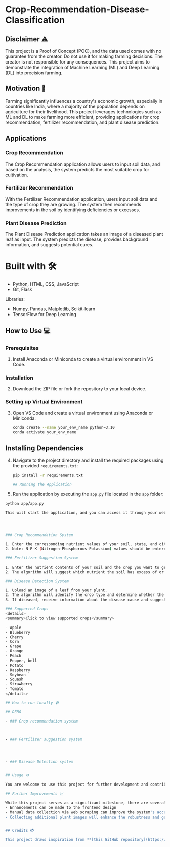 # Crop-Recommendation-Disease-Classification

## Disclaimer ⚠️
This project is a Proof of Concept (POC), and the data used comes with no guarantee from the creator. Do not use it for making farming decisions. The creator is not responsible for any consequences. This project aims to demonstrate the integration of Machine Learning (ML) and Deep Learning (DL) into precision farming.

## Motivation 💪
Farming significantly influences a country's economic growth, especially in countries like India, where a majority of the population depends on agriculture for their livelihood. This project leverages technologies such as ML and DL to make farming more efficient, providing applications for crop recommendation, fertilizer recommendation, and plant disease prediction.

## Applications

### Crop Recommendation
The Crop Recommendation application allows users to input soil data, and based on the analysis, the system predicts the most suitable crop for cultivation.

### Fertilizer Recommendation
With the Fertilizer Recommendation application, users input soil data and the type of crop they are growing. The system then recommends improvements in the soil by identifying deficiencies or excesses.

### Plant Disease Prediction
The Plant Disease Prediction application takes an image of a diseased plant leaf as input. The system predicts the disease, provides background information, and suggests potential cures.

# Built with 🛠️

- Python, HTML, CSS, JavaScript
- Git, Flask

Libraries:
- Numpy, Pandas, Matplotlib, Scikit-learn
- TensorFlow for Deep Learning

## How to Use 💻

### Prerequisites
1. Install Anaconda or Miniconda to create a virtual environment in VS Code.

### Installation
2. Download the ZIP file or fork the repository to your local device.

### Setting up Virtual Environment
3. Open VS Code and create a virtual environment using Anaconda or Miniconda:

   ```bash
   conda create --name your_env_name python=3.10
   conda activate your_env_name

## Installing Dependencies

4. Navigate to the project directory and install the required packages using the provided `requirements.txt`:

   ```bash
   pip install -r requirements.txt

   ## Running the Application

5. Run the application by executing the `app.py` file located in the `app` folder:

  ```bash
  python app/app.py

This will start the application, and you can access it through your web browser.




### Crop Recommendation System

1. Enter the corresponding nutrient values of your soil, state, and city.
2. Note: N-P-K (Nitrogen-Phosphorous-Potassium) values should be entered as a ratio. [Learn more](https://www.gardeningknowhow.com/garden-how-to/soil-fertilizers/fertilizer-numbers-npk.htm).

### Fertilizer Suggestion System

1. Enter the nutrient contents of your soil and the crop you want to grow.
2. The algorithm will suggest which nutrient the soil has excess of or lacks and provide fertilizer recommendations.

### Disease Detection System

1. Upload an image of a leaf from your plant.
2. The algorithm will identify the crop type and determine whether the plant is diseased or healthy.
3. If diseased, receive information about the disease cause and suggestions on prevention or cure.

### Supported Crops
<details>
  <summary>Click to view supported crops</summary>

  - Apple
  - Blueberry
  - Cherry
  - Corn
  - Grape
  - Orange
  - Peach
  - Pepper, bell
  - Potato
  - Raspberry
  - Soybean
  - Squash
  - Strawberry
  - Tomato
</details>

## How to run locally 🛠️

## DEMO

- ### Crop recommendation system



- ### Fertilizer suggestion system




- ### Disease Detection system


## Usage ⚙️

You are welcome to use this project for further development and contribute to its enhancement. If you find this project useful, kindly acknowledge the original source by mentioning it and include a link to this repository in your reports or documentation.

## Further Improvements 📈

While this project serves as a significant milestone, there are several areas for improvement:
- Enhancements can be made to the frontend design 
- Manual data collection via web scraping can improve the system's accuracy :monocle_face:
- Collecting additional plant images will enhance the robustness and generalization of the disease detection module :face_with_head_bandage:


## Credits 💳

This project draws inspiration from **[this GitHub repository](https://github.com/Gladiator07/Harvestify.git)**, particularly in the crop recommendation and fertilizer recommendation parts. This project represents an extended version of the mentioned repository. Please consider giving a star to the original repository.


